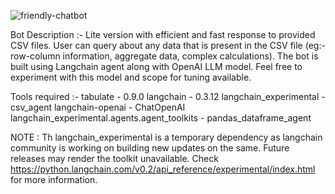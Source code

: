![friendly-chatbot](https://github.com/user-attachments/assets/e334e9dd-31bc-4cc7-bb59-0ad53f2740ab)

Bot Description :-
Lite version with efficient and fast response to provided CSV files. User can query about any data that is present in the CSV file (eg:- row-column information, aggregate data, complex calculations). The bot is built using Langchain agent along with OpenAI LLM model. Feel free to experiment with this model and scope for tuning available.


Tools required :-
tabulate - 0.9.0
langchain - 0.3.12
langchain_experimental - csv_agent
langchain-openai - ChatOpenAI
langchain_experimental.agents.agent_toolkits - pandas_dataframe_agent


NOTE : Th langchain_experimental is a temporary dependency as langchain community is working on building new updates on the same. Future releases may render the toolkit unavailable. Check https://python.langchain.com/v0.2/api_reference/experimental/index.html for more information.
